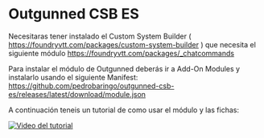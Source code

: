 # Outgunned CSB ES

Necesitaras tener instalado el Custom System Builder ( https://foundryvtt.com/packages/custom-system-builder ) que necesita el siguiente módulo https://foundryvtt.com/packages/_chatcommands

Para instalar el módulo de Outgunned deberás ir a Add-On Modules y instalarlo usando el siguiente Manifest: https://github.com/pedrobaringo/outgunned-csb-es/releases/latest/download/module.json

A continuación teneis un tutorial de como usar el módulo y las fichas:

[![Video del tutorial](http://img.youtube.com/vi/H_5TA8fIDJQ/0.jpg)](http://www.youtube.com/watch?v=H_5TA8fIDJQ "Tutorial Foundry-Outgunned")
